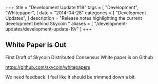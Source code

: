 +++
title = "Development Update #19"
tags = [
    "Development",
    "Whitepaper",
]
date = "2014-04-28"
categories = [
    "Development Updates",
]
description = "Release notes highlighting the current development behind Skycoin  "
aliases = [
	"/development-updates/development-update-19/"
]
+++

## White Paper is Out

First Draft of Skycoin Distributed Consensus White paper is on Github

https://github.com/skycoin/whitepapers

We need feedback. I feel like it should be trimmed down a bit.
